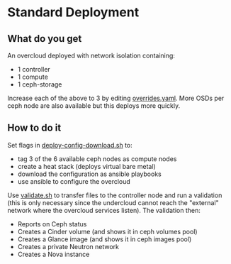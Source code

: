 # Standard Deployment

## What do you get

An overcloud deployed with network isolation containing:

- 1 controller
- 1 compute
- 1 ceph-storage 

Increase each of the above to 3 by editing 
[overrides.yaml](overrides.yaml). More OSDs per ceph node 
are also available but this deploys more quickly.

## How to do it

Set flags in [deploy-config-download.sh](deploy-config-download.sh) to: 

- tag 3 of the 6 available ceph nodes as compute nodes
- create a heat stack (deploys virtual bare metal)
- download the configuration as ansible playbooks
- use ansible to configure the overcloud

Use [validate.sh](validate.sh) to transfer files to the controller
node and run a validation (this is only necessary since the undercloud
cannot reach the "external" network where the overcloud services
listen). The validation then:

- Reports on Ceph status
- Creates a Cinder volume (and shows it in ceph volumes pool)
- Creates a Glance image (and shows it in ceph images pool)
- Creates a private Neutron network
- Creates a Nova instance
